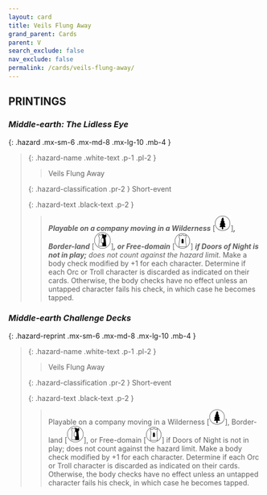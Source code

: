 ```yaml
---
layout: card
title: Veils Flung Away
grand_parent: Cards
parent: V
search_exclude: false
nav_exclude: false
permalink: /cards/veils-flung-away/
---
```


## PRINTINGS


### _Middle-earth: The Lidless Eye_

{: .hazard .mx-sm-6 .mx-md-8 .mx-lg-10 .mb-4 }
> {: .hazard-name .white-text .p-1 .pl-2 }
> > <div class="hazard-mp"></div>
> > <div class="card-name">Veils Flung Away</div>
>
> {: .hazard-classification .pr-2 }
> Short-event
>
> {: .hazard-text .black-text .p-2 }
> > ***Playable on a company moving in a Wilderness*** \[![](/assets/images/wilderness.svg)]***, Border-land*** \[![](/assets/images/border-land.svg)]***, or Free-domain*** \[![](/assets/images/free-domain.svg)] ***if Doors of Night is not in play;*** _does not count against the hazard limit._  Make a body check modified by +1 for each character. Determine if each Orc or Troll character is discarded as indicated on their cards. Otherwise, the body checks have no effect unless an untapped character fails his check, in which case he becomes tapped.  
>

### _Middle-earth Challenge Decks_

{: .hazard-reprint .mx-sm-6 .mx-md-8 .mx-lg-10 .mb-4 }
> {: .hazard-name .white-text .p-1 .pl-2 }
> > <div class="hazard-mp"></div>
> > <div class="card-name">Veils Flung Away</div>
>
> {: .hazard-classification .pr-2 }
> Short-event
>
> {: .hazard-text .black-text .p-2 }
> > Playable on a company moving in a Wilderness \[![](/assets/images/wilderness.svg)], Border-land \[![](/assets/images/border-land.svg)], or Free-domain \[![](/assets/images/free-domain.svg)] if Doors of Night is not in play; does not count against the hazard limit.  Make a body check modified by +1 for each character. Determine if each Orc or Troll character is discarded as indicated on their cards. Otherwise, the body checks have no effect unless an untapped character fails his check, in which case he becomes tapped.  
>
